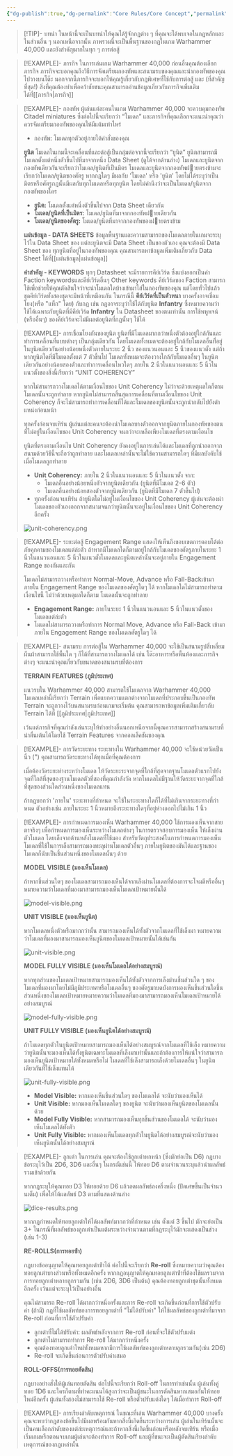 ```yaml
---
{"dg-publish":true,"dg-permalink":"Core Rules/Core Concept","permalink":"/Core Rules/Core Concept/","created":"2023-12-11T09:41:43.503+07:00","updated":"2023-12-14T19:19:33.820+07:00"}
---
```



> [!TIP]- บทนำ
> ในหน้านี้จะเป็นบทนำให้คุณได้รู้จักกฏต่าง ๆ ที่คุณจะได้พบเจอในกฏหลักและในส่วนอื่น ๆ นอกเหนือจากนั้น ภาพรวมนี้จะเป็นพื้นฐานของกฏในเกม Warhammer 40,000 และยังสำคัญมากในทุก ๆ การต่อสู้

> [!EXAMPLE]- ภารกิจ
> ในการเล่นเกม Warhammer 40,000 ก่อนอื่นคุณต้องเลือกภารกิจ ภารกิจจะบอกคุณถึงวิธีการจัดเตรียมกองทัพและสนามรบของคุณและนํากองทัพของคุณไปวางบนโต๊ะ นอกจากนี้ภารกิจจะบอกให้คุณรู้เกี่ยวกับกฎพิเศษที่ใช้กับการต่อสู้ และ (ที่สําคัญที่สุด!) สิ่งที่คุณต้องทําเพื่อคว้าชัยชนะคุณสามารถอ่านข้อมูลเกี่ยวกับภารกิจเพิ่มเติมได้ที่[[ภารกิจ\|ภารกิจ]]

> [!EXAMPLE]- กองทัพ
> ผู้เล่นแต่ละคนในเกม Warhammer 40,000 จะควบคุมกองทัพ Citadel miniatures ซึ่งต่อไปนี้จะเรียกว่า “โมเดล” และภารกิจที่คุณเลือกจะแนะนําคุณว่าควรจัดเตรียมกองทัพของคุณให้มีแต้มเท่าไหร่
> - กองทัพ: โมเดลทุกตัวอยู่ภายใต้คําสั่งของคุณ
>
> **ยูนิต**
> โมเดลในเกมนี้จะเคลื่อนที่และต่อสู้เป็นกลุ่มต่อจากนี้จะเรียกว่า “ยูนิต” ยูนิตสามารถมีโมเดลตั้งแต่หนึ่งตัวขึ้นไปที่มาจากหนึ่ง Data Sheet (ดูได้จากด้านล่าง) โมเดลและยูนิตจากกองทัพเดียวกันจะเรียกว่าโมเดล/ยูนิตที่เป็นมิตร โมเดลและยูนิตจากกองทัพฝายตรงข้ามจะเรียกว่าโมเดล/ยูนิตของศัตรู หากกฎใดๆ มีผลกับ 'โมเดล' หรือ 'ยูนิต' โดยไม่ได้ระบุว่าเป็นมิตรหรือศัตรูกฎนั้นมีผลกับทุกโมเดลหรือทุกยูนิต โดยไม่คํานึงว่าจะเป็นโมเดล/ยูนิตจากกองทัพของใคร
> - **ยูนิต:** โมเดลตั้งแต่หนึ่งตัวขึ้นไปจาก Data Sheet เดียวกัน
> - **โมเดล/ยูนิตที่เป็นมิตร:** โมเดล/ยูนิตที่มาจากกองทัพฝายเดียวกัน
> - **โมเดล/ยูนิตของศัตรู:** โมเดล/ยูนิตที่มาจากกองทัพของฝายตรงข้าม
> 
> **แผ่นข้อมูล - DATA SHEETS**
> ข้อมูลพื้นฐานและความสามารถของโมเดลภายในเกมจะระบุไว้ใน Data Sheet ของ แต่ละยูนิตจะมี Data Sheet เป็นของตัวเอง คุณจะต้องมี Data Sheet ของ ทุกยูนิตที่อยู่ในกองทัพของคุณ คุณสามารถหาข้อมูลเพิ่มเติมเกี่ยวกับ Data Sheet ได้ที่[[แผ่นข้อมูล\|แผ่นข้อมูล]]
>
> **คําสำคัญ - KEYWORDS**
> ทุกๆ Datasheet จะมีรายการคีย์เวิร์ด ซึ่งแบ่งออกเป็นคํา Faction keywordsและคีย์เวิร์ดอื่นๆ Other keywords คีย์เวิร์ดของ Faction สามารถใช้เพื่อช่วยให้คุณตัดสินใจว่าจะนําโมเดลใดบ้างเข้ามาใส่ในกองทัพของคุณ แต่โดยทั่วไปแล้ว ชุดคีย์เวิร์ดทั้งสองชุดจะมีหน้าที่เหมือนกัน ในกรณีนี้ **คีย์เวิร์ดที่เป็นตัวหนา** บางครั้งอาจเชื่อมโยง(หรือ "แท็ก" โดย) กับกฎ เช่น กฎอาจระบุว่าใช้ได้กับยูนิต **Infantry** ซึ่งหมายความว่าใช้ได้เฉพาะกับยูนิตที่มีคีย์เวิร์ด **Infantry** ใน Datasheet ของตนเท่านั้น การใช้พหูพจน์ (หรืออื่นๆ) ของคีย์เวิร์ดจะไม่มีผลต่อยูนิตที่กฎนั้นๆ ใช้ได้

> [!EXAMPLE]- การเชื่อมโยงกันของยูนิต
> ยูนิตที่มีโมเดลมากกว่าหนึ่งตัวต้องอยู่ใกล้กันและทําการเคลื่อนที่แบบต่างๆ เป็นกลุ่มเดียวกัน โดยโมเดลทั้งหมดจะต้องอยู่ใกล้กับโมเดลอื่นที่ิอยู่ในยูนิตเดียวกันอย่างน้อยหนึ่งตัวภายในระยะ 2 นิ้ว ของแนวนอนและ 5 นิ้วของแนวตั้ง แต่ถ้าหากยูนิตใดที่มีโมเดลตั้งแต่ 7 ตัวขึ้นไป โมเดลทั้งหมดจะต้องวางใกล้กับโมเดลอื่นๆ ในยูนิตเดียวกันอย่างน้อยสองตัวและทําการเคลื่อนไหวใดๆ ภายใน 2 นิ้วในแนวนอนและ 5 นิ้วในแนวตั้งของสิ่งนี้เรียกว่า “UNIT COHERENCY”
> 
> หากไม่สามารถวางโมเดลได้ตามเงื่อนไขของ Unit Coherency ไม่ว่าจะด้วยเหตุผลใดก็ตาม โมเดลนั้นจะถูกทําลาย หากยูนิตไม่สามารถสิ้นสุดการเคลื่อนที่ตามเงื่อนไขของ Unit Coherency ก็จะไม่สามารถทําการเคลื่อนที่ได้และโมเดลของยูนิตนั้นจะถูกนํากลับไปยังตําแหน่งก่อนหน้า
> 
> ทุกครั้งก่อนจบเทิร์น ผู้เล่นแต่ละคนจะต้องนําโมเดลบางตัวออกจากยูนิตภายในกองทัพของตนที่ไม่อยู่ในเงื่อนไขของ Unit Coherency จนกว่าจะเหลือเพียงโมเดลที่ตรงตามเงื่อนไข
> 
> ยูนิตที่ตรงตามเงื่อนไข Unit Coherency ยังคงอยู่ในการเล่นได้และโมเดลที่ถูกนําออกจากสนามด้วยวิธีนี้จะถือว่าถูกทําลาย และโมเดลเหล่านั้นจะไม่ใช้ความสามารถใดๆ ที่มีผลบังคับใช้เมื่อโมเดลถูกทําลาย
> - **Unit Coherency:** ภายใน 2 นิ้วในแนวนอนและ 5 นิ้วในแนวตั้ง จาก:
> 	- โมเดลอื่นอย่างน้อยหนึ่งตัวจากยูนิตเดียวกัน (ยูนิตที่มีโมเดล 2-6 ตัว)
> 	- โมเดลอื่นอย่างน้อยสองตัวจากยูนิตเดียวกัน (ยูนิตที่มีโมเดล 7 ตัวขึ้นไป)
> - ทุกครั้งก่อนจบเทิร์น ถ้ายูนิตใดไม่อยู่ในเงื่อนไขของ Unit Coherency ผู้เล่นจะต้องนําโมเดลของตัวเองออกจากสนามจนกว่ายูนิตนั้นจะอยู่ในเงื่อนไขของ Unit Coherency อีกครั้ง
> 
> ![unit-coherency.png](/img/user/_imgs/unit-coherency.png)

> [!EXAMPLE]- ระยะต่อสู้
> Engagement Range แสดงให้เห็นถึงขอบเขตการตอบโต้ต่อภัยคุกคามของโมเดลแต่ล่ะตัว ถ้าหากมีโมเดลใดก็ตามอยู่ใกล้กับโมเดลของศัตรูภายในระยะ 1 นิ้วในแนวนอนและ 5 นิ้วในแนวตั้งโมเดลและยูนิตเหล่านั้นจะอยู่ภายใน Engagement Range ของกันและกัน
> 
> โมเดลไม่สามารถวางหรือทําการ Normal-Move, Advance หรือ Fall-Backเข้ามาภายใน Engagement Range ของโมเดลของศัตรูใดๆ ได้ หากโมเดลใดไม่สามารถทําตามเงื่อนไขนี้ ไม่ว่าด้วยเหตุผลใดก็ตาม โมเดลนั้นจะถูกทําลาย
> - **Engagement Range:** ภายในระยะ 1 นิ้วในแนวนอนและ 5 นิ้วในแนวตั้งของโมเดลแต่ล่ะตัว
> - โมเดลไม่สามารถวางหรือทําการ Normal Move, Advance หรือ Fall-Back เข้ามาภายใน Engagement Range ของโมเดลศัตรูใดๆ ได้

> [!EXAMPLE]- สนามรบ
> การต่อสู้ใน Warhammer 40,000 จะใช้เป็นสนามรูปสี่เหลี่ยมผืนผ้าสามารถใช้พื้นใด ๆ ก็ได้ที่สามารถวางโมเดลได้ เช่น โต๊ะอาหารหรือพื้นห้องและภารกิจต่างๆ จะแนะนําคุณเกี่ยวกับขนาดของสนามรบที่ต้องการ
> 
> **TERRAIN FEATURES (ภูมิประเทศ)**
> 
> แนวรบใน Warhammer 40,000 สามารถใช้โมเดลจาก Warhammer 40,000 โมเดลเหล่านี้เรียกว่า Terrain เพื่อแยกความแตกต่างจากโมเดลที่ประกอบขึ้นเป็นกองทัพ Terrain จะถูกวางไว้บนสนามรบก่อนเกมจะเริ่มต้น คุณสามารถหาข้อมูลเพิ่มเติมเกี่ยวกับ Terrain ได้ที่ [[ภูมิประเทศ\|ภูมิประเทศ]]
> 
> เว้นแต่ภารกิจที่คุณกําลังเล่นระบุให้ทําอย่างอื่นนอกเหนือจากนี้คุณควรสามารถสร้างสนามรบที่น่าตื่นเต้นได้โดยใช้ Terrain Features จากคอลเล็คชันของคุณ

> [!EXAMPLE]- การวัดระยะทาง
> ระยะทางใน Warhammer 40,000 จะใช้หน่วยวัดเป็นนิ้ว (") คุณสามารถวัดระยะทางได้ทุกเมื่อที่คุณต้องการ
> 
> เมื่อต้องวัดระยะห่างระหว่างโมเดล ให้วัดระยะระจากจุดที่ใกล้ที่สุดจากฐานโมเดลตัวแรกไปยังจุดที่ใกล้ที่สุดของฐานโมเดลตัวที่สองที่คุณกําลังวัด หากโมเดลไม่มีฐานให้วัดระยะจากจุดที่ใกล้ที่สุดของส่วนใดส่วนหนึ่งของโมเดลแทน
> 
> ถ้ากฎบอกว่า 'ภายใน' ระยะทางที่กําหนด จะใช้ในระยะทางใดก็ได้ที่ไม่เกินจากระยะทางที่กําหนด ตัวอย่างเช่น ภายในระยะ 1 นิ้วหมายถึงระยะทางใดๆที่อยู่ห่างออกไปไม่เกิน 1 นิ้ว

> [!EXAMPLE]- การกําหนดการมองเห็น
> Warhammer 40,000 ใช้การมองเห็นจากสายตาจริงๆ เพื่อกําหนดการมองเห็นระหว่างโมเดลต่างๆ ในการตรวจสอบการมองเห็น ให้เล็งผ่านตัวโมเดล โดยเล็งจากด้านหลังโมเดลที่ใช้มอง สําหรับวัตถุประสงค์ในการกําหนดการมองเห็น โมเดลที่ใช้ในการเล็งสามารถมองทะลุผ่านโมเดลตัวอื่นๆ ภายในยูนิตของมันได้และฐานของโมเดลก็นับเป็นชิ้นส่วนหนึ่งของโมเดลนั้นๆ ด้วย
> 
> **MODEL VISIBLE (มองเห็นโมเดล)**
> 
> ถ้าหากชิ้นส่วนใดๆ ของโมเดลสามารถมองเห็นได้จากเล็งผ่านโมเดลที่ต้องการจะโจมตีหรืออื่นๆ หมายความว่าโมเดลที่มองมาสามารถมองเห็นโมเดลเป้าหมายนั้นได้
> 
> ![model-visible.png](/img/user/_imgs/model-visible.png)
> 
> **UNIT VISIBLE (มองเห็นยูนิต)**
> 
> หากโมเดลหนึ่งตัวหรือมากกว่านั้น สามารถมองเห็นได้ทั้งตัวจากโมเดลที่ใช้เล็งมา หมายความว่าโมเดลที่มองมาสามารถมองเห็นยูนิตของโมเดลเป้าหมายนั้นได้เช่นกัน
> 
> ![unit-visible.png](/img/user/_imgs/unit-visible.png)
> 
> **MODEL FULLY VISIBLE (มองเห็นโมเดลได้อย่างสมบูรณ์)**
> 
> หากทุกส่วนของโมเดลเป้าหมายสามารถมองเห็นได้ทั้งตัวจากการเล็งผ่านชิ้นส่วนใด ๆ ของโมเดลที่มองมาโดยไม่มีภูมิประเทศหรือโมเดลอื่นๆ ของศัตรูมาบดบังการมองเห็นชิ้นส่วนใดชิ้นส่วนหนึ่งของโมเดลเป้าหมายหมายความว่าโมเดลที่มองมาสามารถมองเห็นโมเดลเป้าหมายได้อย่างสมบูรณ์
> 
> ![model-fully-visible.png](/img/user/_imgs/model-fully-visible.png)
> 
> **UNIT FULLY VISIBLE (มองเห็นยูนิตได้อย่างสมบูรณ์)**
> 
> ถ้าโมเดลทุกตัวในยูนิตเป้าหมายสามารถมองเห็นได้อย่างสมบูรณ์จากโมเดลที่ใช้เล็ง หมายความว่ายูนิตนั้นจะมองเห็นได้ทั้งยูนิตเฉพาะโมเดลที่เล็งมาเท่านั้นและถ้าต้องการให้แน่ใจว่าสามารถมองเห็นยูนิตเป้าหมายได้ทั้งหมดหรือไม่ โมเดลที่ใช้เล็งสามารถเล็งด้วยโมเดลอื่นๆ ในยูนิตเดียวกันที่ใช้เล็งแทนได้
> 
> ![unit-fully-visible.png](/img/user/_imgs/unit-fully-visible.png)
> 
> - **Model Visible:** หากมองเห็นชิ้นส่วนใดๆ ของโมเดลได้ จะนับว่ามองเห็นได้
> - **Unit Visible:** หากมองเห็นโมเดลใดๆ ของยูนิต จะนับว่ามองเห็นยูนิตของโมเดลนั้นด้วย
> - **Model Fully Visible:** หากสามารถมองเห็นทุกชิ้นส่วนของโมเดลได้ จะนับว่ามองเห็นโมเดลได้ทั้งตัว
> - **Unit Fully Visible:** หากมองเห็นโมเดลทุกตัวในยูนิตได้อย่างสมบูรณ์จะนับว่ามองเห็นยูนิตนั้นได้อย่างสมบูรณ์

> [!EXAMPLE]- ลูกเต๋า
> ในการเล่น คุณจะต้องใช้ลูกเต๋าหกหน้า (ซึ่งมักย่อเป็น D6) กฎบางข้อระบุไว้เป็น 2D6, 3D6 และอื่นๆ ในกรณีเช่นนี้ ให้ทอย D6 ตามจํานวนระบุแล้วนําผลลัพธ์รวมเข้าด้วยกัน
> 
> หากกฎระบุให้คุณทอย D3 ให้ทอยด้วย D6 แล้วลดผลลัพธ์ลงครึ่งหนึ่ง (ปัดเศษขึ้นเป็นจํานวนเต็ม) เพื่อให้ได้ผลลัพธ์ D3 ตามที่แสดงด้านล่าง
> 
> ![dice-results.png](/img/user/_imgs/dice-results.png)
> 
> หากกฎกําหนดให้ทอยลูกเต๋าให้ได้ผลลัพท์มากกว่าที่กําหนด เช่น ตั้งแต่ 3 ขึ้นไป มักจะย่อเป็น 3+ ในกรณีที่ผลลัพธ์ของลูกเต๋าเป็นแต้มระหว่างจํานวนตามที่กฎระบุไว้มักจะแสดงเป็นช่วง (เช่น 1-3)
> 
> **RE-ROLLS(การทอยซ้ํา)**
> 
> กฎบางข้ออนุญาตให้คุณทอยลูกเต๋าซ้ําได้ ต่อไปนี้จะเรียกว่า **Re-roll** ซึ่งหมายความว่าคุณต้องทอยลูกเต๋าบางส่วนหรือทั้งหมดอีกครั้ง หากกฎอนุญาตให้คุณทอยลูกเต๋าซ้ําที่ต้องใช้ผลรวมจากการทอยลูกเต๋าหลายลูกรวมกัน (เช่น 2D6, 3D6 เป็นต้น) คุณต้องทอยลูกเต๋าชุดนั้นทั้งหมดอีกครั้ง เว้นแต่จะระบุไว้เป็นอย่างอื่น
> 
> คุณไม่สามารถ Re-roll ได้มากกว่าหนึ่งครั้งและการ Re-roll จะเกิดขึ้นก่อนที่การใช้ตัวปรับค่า (ถ้ามี) กฎที่ใช้ผลลัพท์ของการทอยลูกเต๋าที่ "ไม่ได้ปรับค่า" ให้ใช้ผลลัพธ์ของลูกเต๋าที่มาจาก Re-roll ก่อนที่การใช้ตัวปรับค่า
> - ลูกเต๋าที่ไม่ได้ปรับค่า: ผลลัพธ์หลังจากการ Re-roll ก่อนที่จะใช้ตัวปรับแต่ง
> - ลูกเต๋าไม่สามารถทําการ Re-roll ได้มากกว่าหนึ่งครั้ง
> - คุณต้องทอยลูกเต๋าใหม่ทั้งหมดหากมีการใช้ผลลัพท์ของลูกเต๋าหลายลูกรวมกัน(เช่น 2D6)
> - Re-roll จะเกิดขึ้นก่อนการตัวปรับค่าเสมอ
>
> **ROLL-OFFS(การทอยตัดสิน)**
> 
> กฎบางอย่างสั่งให้ผู้เล่นทอยตัดสิน ต่อไปนี้จะเรียกว่า Roll-off ในการทําเช่นนั้น ผู้เล่นทั้งคู่ทอย 1D6 และใครก็ตามที่ทําคะแนนได้สูงกว่าจะเป็นผู้ชนะในการตัดสินหากเสมอกันให้ทอยใหม่อีกครั้ง ผู้เล่นทั้งสองไม่สามารถใช้ Re-roll หรือตัวปรับแต่งใดๆ ได้เมื่อทําการ Roll-off

> [!EXAMPLE]- การเรียงลําดับเหตุการณ์
> ในขณะที่เล่น Warhammer 40,000 บางครั้งคุณจะพบว่ากฎสองข้อขึ้นไปมีผลพร้อมกันหากสิ่งนี้เกิดขึ้นระหว่างการเล่น ผู้เล่นในเทิร์นนั้นจะเป็นคนเลือกลําดับของแต่ล่ะเหตุการณ์และถ้าหากสิ่งนี้เกิดขึ้นก่อนหรือหลังจบเทิร์น หรือเมื่อเริ่มเกมหรือตอนจบเกมผู้เล่นจะต้องทําการ Roll-off และผู้ที่ชนะจะเป็นผู้ตัดสินเรียงลําดับเหตุการณ์ของกฎเหล่านั้น